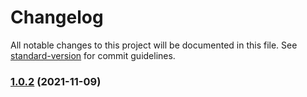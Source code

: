 # Changelog

All notable changes to this project will be documented in this file. See [standard-version](https://github.com/conventional-changelog/standard-version) for commit guidelines.

### [1.0.2](https://github.com/ls-stephane-to/auto-changelog/compare/v1.0.1...v1.0.2) (2021-11-09)
